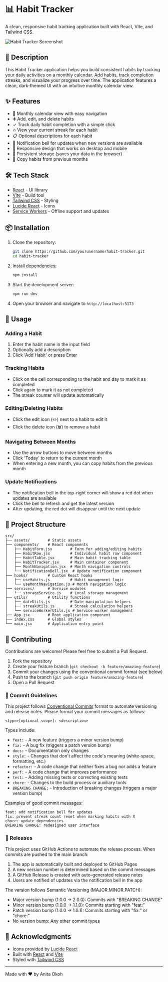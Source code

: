 # 📊 Habit Tracker

A clean, responsive habit tracking application built with React, Vite, and Tailwind CSS.

![Habit Tracker Screenshot](https://placeholder-for-screenshot.png)

## 📝 Description

This Habit Tracker application helps you build consistent habits by tracking your daily activities on a monthly calendar. Add habits, track completion streaks, and visualize your progress over time. The application features a clean, dark-themed UI with an intuitive monthly calendar view.

## ✨ Features

- 📅 Monthly calendar view with easy navigation
- ➕ Add, edit, and delete habits
- ✓ Track daily habit completion with a simple click
- 🔥 View your current streak for each habit
- 📋 Optional descriptions for each habit
- 🔔 Notification bell for updates when new versions are available
- 📱 Responsive design that works on desktop and mobile
- 💾 Persistent storage (saves your data in the browser)
- 🔄 Copy habits from previous months

## 🛠️ Tech Stack

- [React](https://react.dev/) - UI library
- [Vite](https://vitejs.dev/) - Build tool
- [Tailwind CSS](https://tailwindcss.com/) - Styling
- [Lucide React](https://lucide.dev/) - Icons
- [Service Workers](https://developer.mozilla.org/en-US/docs/Web/API/Service_Worker_API) - Offline support and updates

## 📦 Installation

1. Clone the repository:

   ```bash
   git clone https://github.com/yourusername/habit-tracker.git
   cd habit-tracker
   ```

2. Install dependencies:

   ```bash
   npm install
   ```

3. Start the development server:

   ```bash
   npm run dev
   ```

4. Open your browser and navigate to `http://localhost:5173`

## 🚀 Usage

### Adding a Habit

1. Enter the habit name in the input field
2. Optionally add a description
3. Click 'Add Habit' or press Enter

### Tracking Habits

- Click on the cell corresponding to the habit and day to mark it as completed
- Click again to mark it as not completed
- The streak counter will update automatically

### Editing/Deleting Habits

- Click the edit icon (✏️) next to a habit to edit it
- Click the delete icon (🗑️) to remove a habit

### Navigating Between Months

- Use the arrow buttons to move between months
- Click 'Today' to return to the current month
- When entering a new month, you can copy habits from the previous month

### Update Notifications

- The notification bell in the top-right corner will show a red dot when updates are available
- Click the bell to refresh and get the latest version
- After updating, the red dot will disappear until the next update

## 📁 Project Structure

```
src/
├── assets/        # Static assets
├── components/    # React components
│   ├── HabitForm.jsx        # Form for adding/editing habits
│   ├── HabitRow.jsx         # Individual habit row component
│   ├── HabitTable.jsx       # Main habit tracking table
│   ├── HabitTracker.jsx     # Main container component
│   ├── MonthNavigation.jsx  # Month navigation controls
│   └── NotificationBell.jsx  # Update notification component
├── hooks/         # Custom React hooks
│   ├── useHabits.js         # Habit management logic
│   └── useMonthNavigation.js # Month navigation logic
├── services/      # Service modules
│   └── storageService.js    # Local storage management
├── utils/         # Utility functions
│   ├── dateUtils.js         # Date manipulation helpers
│   ├── streakUtils.js       # Streak calculation helpers
│   └── serviceWorkerUtils.js # Service worker management
├── App.jsx        # Root application component
├── index.css      # Global styles
└── main.jsx       # Application entry point
```

## 🤝 Contributing

Contributions are welcome! Please feel free to submit a Pull Request.

1. Fork the repository
2. Create your feature branch (`git checkout -b feature/amazing-feature`)
3. Commit your changes using the conventional commit format (see below)
4. Push to the branch (`git push origin feature/amazing-feature`)
5. Open a Pull Request

### 📝 Commit Guidelines

This project follows [Conventional Commits](https://www.conventionalcommits.org/) format to automate versioning and release notes. Please format your commit messages as follows:

```
<type>[optional scope]: <description>
```

Types include:

- `feat:` - A new feature (triggers a minor version bump)
- `fix:` - A bug fix (triggers a patch version bump)
- `docs:` - Documentation only changes
- `style:` - Changes that don't affect the code's meaning (white-space, formatting, etc.)
- `refactor:` - A code change that neither fixes a bug nor adds a feature
- `perf:` - A code change that improves performance
- `test:` - Adding missing tests or correcting existing tests
- `chore:` - Changes to the build process or auxiliary tools
- `BREAKING CHANGE:` - Introduction of breaking changes (triggers a major version bump)

Examples of good commit messages:

```
feat: add notification bell for updates
fix: prevent streak count reset when marking habits with X
chore: update dependencies
BREAKING CHANGE: redesigned user interface
```

### 🔄 Releases

This project uses GitHub Actions to automate the release process. When commits are pushed to the main branch:

1. The app is automatically built and deployed to GitHub Pages
2. A new version number is determined based on the commit messages
3. A GitHub Release is created with auto-generated release notes
4. Users are notified of updates via the notification bell in the app

The version follows Semantic Versioning (MAJOR.MINOR.PATCH):

- Major version bump (1.0.0 → 2.0.0): Commits with "BREAKING CHANGE"
- Minor version bump (1.0.0 → 1.1.0): Commits starting with "feat:"
- Patch version bump (1.0.0 → 1.0.1): Commits starting with "fix:" or "chore:"
- No version bump: Any other commit types

## 👏 Acknowledgments

- Icons provided by [Lucide React](https://lucide.dev/)
- Built with [React](https://react.dev/) and [Vite](https://vitejs.dev/)
- Styled with [Tailwind CSS](https://tailwindcss.com/)

---

Made with ❤️ by Anita Okoh
